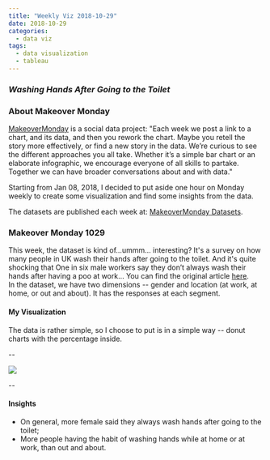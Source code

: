 ```yaml
---
title: "Weekly Viz 2018-10-29"
date: 2018-10-29
categories:
  - data viz
tags:
  - data visualization
  - tableau
---
```


### *Washing Hands After Going to the Toilet*


### About Makeover Monday

[MakeoverMonday](http://www.makeovermonday.co.uk/) is a social data project:
"Each week we post a link to a chart, and its data, and then you rework the chart.
Maybe you retell the story more effectively, or find a new story in the data.
We’re curious to see the different approaches you all take. Whether it’s a simple bar chart or an elaborate infographic, we encourage everyone of all skills to partake.
Together we can have broader conversations about and with data."

Starting from Jan 08, 2018, I decided to put aside one hour on Monday weekly to create some visualization and find some insights from the data.

The datasets are published each week at: [MakeoverMonday Datasets](http://www.makeovermonday.co.uk/data/).

### Makeover Monday 1029

This week, the dataset is kind of...ummm... interesting? It's a survey on how many people in UK wash their hands after going to the toilet. And it's quite shocking that One in six male workers say they don’t always wash their hands after having a poo at work... You can find the original article [here](https://yougov.co.uk/news/2018/09/18/one-six-male-workers-say-they-dont-always-wash-the/).  
In the dataset, we have two dimensions -- gender and location (at work, at home, or out and about). It has the responses at each segment.  


#### My Visualization

The data is rather simple, so I choose to put is in a simple way -- donut charts with the percentage inside.  

--  
<div class='tableauPlaceholder' id='viz1540863363841' style='position: relative'>
<noscript><a href='#'>
  <img alt=' ' src='https:&#47;&#47;public.tableau.com&#47;static&#47;images&#47;Ma&#47;MakeOverMonday1029_0&#47;WashHands&#47;1_rss.png' style='border: none' />
</a></noscript>
<object class='tableauViz'  style='display:none;'>
  <param name='host_url' value='https%3A%2F%2Fpublic.tableau.com%2F' />
  <param name='embed_code_version' value='3' />
  <param name='site_root' value='' />
  <param name='name' value='MakeOverMonday1029_0&#47;WashHands' />
  <param name='tabs' value='no' />
  <param name='toolbar' value='yes' />
  <param name='static_image' value='https:&#47;&#47;public.tableau.com&#47;static&#47;images&#47;Ma&#47;MakeOverMonday1029_0&#47;WashHands&#47;1.png' />
  <param name='animate_transition' value='yes' />
  <param name='display_static_image' value='yes' />
  <param name='display_spinner' value='yes' />
  <param name='display_overlay' value='yes' />
  <param name='display_count' value='yes' />
  <param name='filter' value='publish=yes' />
</object></div>           
<script type='text/javascript'>                  
  var divElement = document.getElementById('viz1540863363841');  
  var vizElement = divElement.getElementsByTagName('object')[0];   
  vizElement.style.width='800px';vizElement.style.height='627px';       
  var scriptElement = document.createElement('script');                 
  scriptElement.src = 'https://public.tableau.com/javascripts/api/viz_v1.js';       
  vizElement.parentNode.insertBefore(scriptElement, vizElement);             
</script>  


--  

#### Insights
* On general, more female said they always wash hands after going to the toilet;  
* More people having the habit of washing hands while at home or at work, than out and about.  

